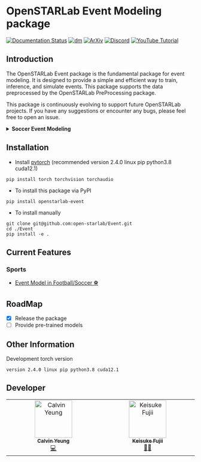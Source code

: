 # OpenSTARLab Event Modeling package
[![Documentation Status](https://readthedocs.org/projects/openstarlab/badge/?version=latest)](https://openstarlab.readthedocs.io/en/latest/?badge=latest)
[![dm](https://img.shields.io/pypi/dm/openstarlab-event)](https://pypi.org/project/openstarlab-event/)
[![ArXiv](https://img.shields.io/badge/ArXiv-2502.02785-b31b1b?logo=arxiv)](https://arxiv.org/abs/2502.02785)
[![Discord](https://img.shields.io/badge/Discord-Join%20Chat-5865F2?logo=discord&logoColor=white)](https://discord.gg/PnH2MDDaCf)
[![YouTube Tutorial](https://img.shields.io/badge/Watch-Tutorial-red?logo=youtube)](https://youtu.be/R5IgtuaMEt8)

## Introduction
The OpenSTARLab Event package is the fundamental package for event modeling. It is designed to provide a simple and efficient way to train, inference, and simulate events. This package supports the data preprocessed by the OpenSTARLab PreProcessing package.

This package is continuously evolving to support future OpenSTARLab projects. If you have any suggestions or encounter any bugs, please feel free to open an issue.

<details>
<summary><strong>Soccer Event Modeling</strong></summary>

[![Colab](https://img.shields.io/badge/Colab-Notebook-yellow?logo=google-colab)](https://colab.research.google.com/drive/1-YQoHtA-lQZtogT8JpmmxFaS-VnjopYr?usp=sharing)

### Table: Comparison of model performance on soccer event prediction

**Note**: Arrows indicate whether a higher (↑) or lower (↓) value is better.   
Models are ranked by publication year. Bold values indicate the best performance (unrounded).
For more details refer to our paper [![ArXiv](https://img.shields.io/badge/ArXiv-2502.02785-b31b1b?logo=arxiv)](https://arxiv.org/abs/2502.02785)

#### Wyscout Dataset

| **Model (Year)** | **Action Acc. ↑** | **Action F1 ↑** | **Time-MAE ↓** | **X-MAE ↓** | **Y-MAE ↓** | **FLOPs** | **Num Params** |
|------------------|-------------------|------------------|----------------|-------------|-------------|-----------|----------------|
| MAJ              | 0.57              | 0.08             | 3.60           | 18.97       | 52.55       | -         | -              |
| Seq2Event (2022) | 0.67              | 0.16             | 3.41           | 7.11        | 15.72       | 112M      | 135K           |
| NMSTPP (2023)    | 0.67              | 0.17             | 3.34           | **6.94**    | **15.08**   | 296M      | 121K           |
| LEM_1 (2024)     | **0.67**          | 0.17             | 3.07           | 8.34        | 21.44       | 50M       | 98K            |
| LEM_3 (2024)     | 0.67              | **0.20**         | **2.69**       | 7.62        | 21.83       | 20M       | 39K            |
| FMS (2024)       | 0.67              | 0.16             | 3.27           | 11.27       | 24.19       | 930M      | 782K           |

#### StatsBomb Dataset

| **Model (Year)** | **Action Acc. ↑** | **Action F1 ↑** | **Time-MAE ↓** | **X-MAE ↓** | **Y-MAE ↓** | **FLOPs** | **Num Params** |
|------------------|-------------------|------------------|----------------|-------------|-------------|-----------|----------------|
| MAJ              | 0.40              | 0.06             | 2.76           | 20.72       | 33.32       | -         | -              |
| Seq2Event (2022) | 0.65              | 0.23             | 2.43           | 7.22        | 6.86        | 4.03B     | 413K           |
| NMSTPP (2023)    | 0.65              | 0.23             | 2.53           | 7.38        | **6.86**    | 2.02B     | 217K           |
| LEM_1 (2024)     | 0.65              | 0.24             | 2.23           | 7.36        | 8.21        | 66M       | 128K           |
| LEM_3 (2024)     | **0.66**          | **0.25**         | **2.07**       | **7.07**    | 8.32        | 19M       | 38K            |
| FMS (2024)       | 0.65              | 0.24             | 2.35           | 7.77        | 8.82        | 3.66B     | 1.29M          |


</details>

## Installation
- Install [pytorch](https://pytorch.org/get-started/locally/) (recommended version 2.4.0 linux pip python3.8 cuda12.1)
```
pip install torch torchvision torchaudio
```
- To install this package via PyPI
```
pip install openstarlab-event
```
- To install manually
```
git clone git@github.com:open-starlab/Event.git
cd ./Event
pip install -e .
```

## Current Features
### Sports
- [Event Model in Football/Soccer ⚽](https://openstarlab.readthedocs.io/en/latest/Event_Modeling/Sports/Soccer/index.html)

## RoadMap
- [x] Release the package
- [ ] Provide pre-trained models

## Other Information
Development torch version
```
version 2.4.0 linux pip python3.8 cuda12.1 
```

## Developer
<!-- ALL-CONTRIBUTORS-BADGE:START - Do not remove or modify this section -->
<!-- [![All Contributors](https://img.shields.io/badge/all_contributors-2-orange.svg?style=flat-square)](#contributors-) -->
<!-- ALL-CONTRIBUTORS-BADGE:END -->

<!-- ALL-CONTRIBUTORS-LIST:START - Do not remove or modify this section -->
<!-- prettier-ignore-start -->
<!-- markdownlint-disable -->
<table>
  <tbody>
    <tr>
      <td align="center" valign="top" width="14.28%"><a href="https://github.com/calvinyeungck"><img src="https://github.com/calvinyeungck.png" width="100px;" alt="Calvin Yeung"/><br /><sub><b>Calvin Yeung</b></sub></a><br /><a href="#Developer-CalvinYeung" title="Lead Developer">💻</a></td>
      <td align="center" valign="top" width="14.28%"><a href="https://github.com/keisuke198619"><img src="https://github.com/keisuke198619.png" width="100px;" alt="Keisuke Fujii"/><br /><sub><b>Keisuke Fujii</b></sub></a><br /><a href="#lead-KeisukeFujii" title="Team Leader">🧑‍💻</a></td>
    </tr>
  </tbody>
</table>
